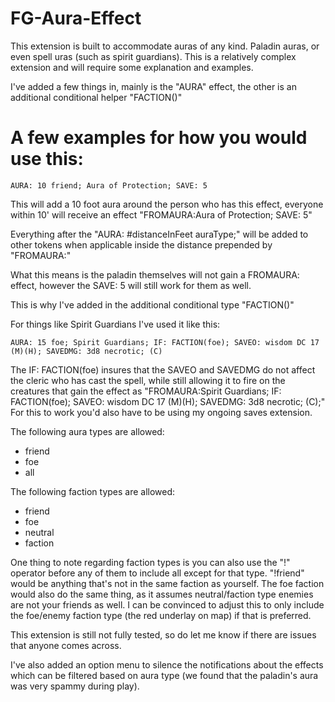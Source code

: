 # FG-Aura-Effect
This extension is built to accommodate auras of any kind. Paladin auras, or even spell uras (such as spirit guardians). This is a relatively complex extension and will require some explanation and examples.

I've added a few things in, mainly is the "AURA" effect, the other is an additional conditional helper "FACTION()"

# A few examples for how you would use this:
```AURA: 10 friend; Aura of Protection; SAVE: 5```

This will add a 10 foot aura around the person who has this effect, everyone within 10' will receive an effect "FROMAURA:Aura of Protection; SAVE: 5"

Everything after the "AURA: #distanceInFeet auraType;" will be added to other tokens when applicable inside the distance prepended by "FROMAURA:"

What this means is the paladin themselves will not gain a FROMAURA: effect, however the SAVE: 5 will still work for them as well.

This is why I've added in the additional conditional type "FACTION()"

For things like Spirit Guardians I've used it like this:

```AURA: 15 foe; Spirit Guardians; IF: FACTION(foe); SAVEO: wisdom DC 17 (M)(H); SAVEDMG: 3d8 necrotic; (C)```

The IF: FACTION(foe) insures that the SAVEO and SAVEDMG do not affect the cleric who has cast the spell, while still allowing it to fire on the creatures that gain the effect as "FROMAURA:Spirit Guardians; IF: FACTION(foe); SAVEO: wisdom DC 17 (M)(H); SAVEDMG: 3d8 necrotic; (C);" For this to work you'd also have to be using my ongoing saves extension.

The following aura types are allowed:

* friend
* foe
* all

The following faction types are allowed:

* friend
* foe
* neutral
* faction

One thing to note regarding faction types is you can also use the "!" operator before any of them to include all except for that type. "!friend" would be anything that's not in the same faction as yourself. The foe faction would also do the same thing, as it assumes neutral/faction type enemies are not your friends as well. I can be convinced to adjust this to only include the foe/enemy faction type (the red underlay on map) if that is preferred.

This extension is still not fully tested, so do let me know if there are issues that anyone comes across.

I've also added an option menu to silence the notifications about the effects which can be filtered based on aura type (we found that the paladin's aura was very spammy during play).
